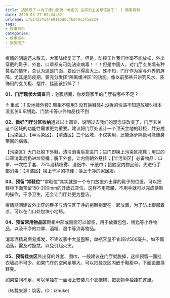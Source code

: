 ```yaml
---
title: 搞笑段子->为了撑门面搞一堆虚的 这样的玄关早该拆了！ | 糗事百科
date: 2020-03-27 09:34:32
urlname: 17514234144e9115d0cfb140c3f5e224
tags: 
- 糗事百科
categories:
- 糗事百科
- 搞笑段子
---
```

疫情的阴霾还未散去，大家陆续复工了。但是，防控工作我们丝毫不能放松，外出穿戴的鞋子、外套、口罩都有可能沾染病毒！！！但是中国人，对门厅玄关墙有种莫名的情怀，总认为这是门面，要设计得高大上。殊不知，门厅作为家与外界的屏障。尤其是防疫期，要充分发挥“隔离缓冲区”的功能。像以前那些只讲究风水、装饰用的玄关柜、摆件、挂画该拆掉了！

**01、门厅现状大调查**问：宅家期间，你发现家里的门厅有哪些不足？

↑ 重点：1.没地挂外套2.鞋柜不够用3.没有换鞋凳4.没拆的快递不知道放哪5.根本没玄关6.车钥匙、门禁卡等小件物品找不到

**02、做好门厅分区收纳**通过以上调查，说明过去我们的观念该改变了，门厅玄关这个区域的功能性需求更为重要。建议将门厅处设计一个顶天立地的鞋柜，并分成【污染区】、【半污染区】、【清洁区】三个区域，不仅实用，还能逐步隔绝可能随身带回的病毒。

【污染区】大门处脱下外鞋，清洁消毒后拿进门；进门即换上污染区拖鞋；用过的口罩消毒后扔进垃圾桶；脱下外套，让内侧朝外悬挂；【半污染区】必备物品：口罩、一次性手套、75%酒精喷雾、湿纸巾、干纸巾；接触室内物品前，先进行手部消毒；【清洁区】换上干净的拖鞋；换上干净的家居服。

**03、预留“常鞋位”**“常鞋位”其实就是一个专门放置外出穿的鞋子的位置。可以把鞋柜下面预留150-200mm的开放式空位，这样不用弯腰、不用手就可以完成换鞋的操作，干净卫生，还会让门厅处更为整洁。

疫情期间建议外出穿的鞋子与清洁区干净的拖鞋别混在一起放置，为了防止脚部着凉，可以在门口处加块小地毯。

**04、预留常用物品区**鞋柜中部或侧面可以留空，用于放置包包、钥匙等小件物品，以及干净的口罩、酒精、湿巾等消毒物品。

消毒酒精易燃易挥发，不建议家中大量囤积，单瓶容量不宜超过500毫升。如不慎洒落，需及时擦拭，以免引起火灾。

**05、预留挂衣区**外出穿的外套、围巾，一般建议在门厅就脱掉，这样预留一面挂衣墙必不可少。如果门厅的空间足够大，可以把挂衣区内嵌于鞋柜中，下面设置换鞋凳。

如果空间不足，可以单独在一面墙上安装几个衣帽钩，把衣物单独挂在这里。

（转载来源：筑客，ID：izhuke）


